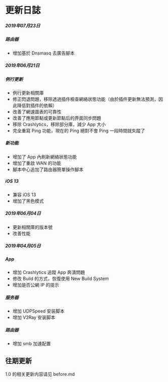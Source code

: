 # 更新日誌

##### 2019年07月23日

##### 路由器

* 增加基於 Dnsmasq 去廣告腳本

##### 2019年06月21日

##### 例行更新

* 例行更新相關庫
* 修正閃退問題，移除透過插件檢查網絡狀態功能（由於插件更新無法預測，因此降低對插件的依賴）
* 改善了網速圖表的可靠性
* 改善了應用節點或更新節點后的界面同步問題
* 移除 Crashlytics，移除部分庫，減少 App 大小
* 完全重寫 Ping 功能，現在的 Ping 絕對不會 Ping 一段時間就失蹤了

##### 新功能

* 增加了 App 內刷新網絡狀態功能
* 增加了重啟 WAN 的功能
* 腳本中心追加了路由器簡單操作腳本

##### iOS 13

* 兼容 iOS 13
* 增加了黑色模式



##### 2019年06月04日

* 更新相關庫的版本號
* 改善性能

##### 2019年04月05日

##### App

* 增加 Crashlytics 追蹤 App 奔潰問題
* 修改 Build 的方式，恢復使用 New Build System
* 增加是否公網 IP 的提示

##### 服务器

* 增加 UDPSpeed 安装脚本
* 增加 V2Ray 安装脚本

##### 路由器

* 增加 smb 加速配置



## 往期更新

1.0 的相关更新内容请见 before.md

